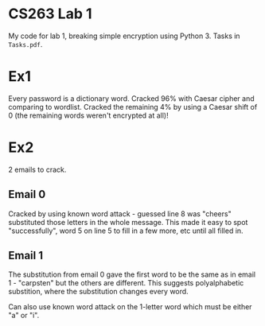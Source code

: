 # CS263 Lab 1

My code for lab 1, breaking simple encryption using Python 3. Tasks in `Tasks.pdf`.

# Ex1

Every password is a dictionary word. Cracked 96% with Caesar cipher and comparing to wordlist. Cracked the remaining 4% by using a Caesar shift of 0 (the remaining words weren't encrypted at all)!

# Ex2

2 emails to crack.

## Email 0

Cracked by using known word attack - guessed line 8 was "cheers" substituted those letters in the whole message. This made it easy to spot "successfully", word 5 on line 5 to fill in a few more, etc until all filled in.

## Email 1

The substitution from email 0 gave the first word to be the same as in email 1 - "carpsten" but the others are different. This suggests polyalphabetic substition, where the substitution changes every word.

Can also use known word attack on the 1-letter word which must be either "a" or "i".